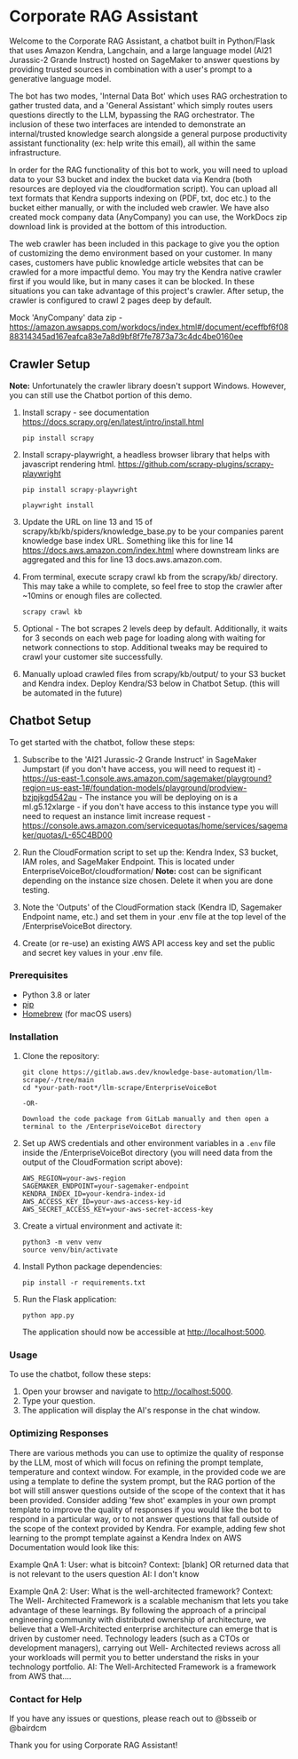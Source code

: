 # Corporate RAG Assistant

Welcome to the Corporate RAG Assistant, a chatbot built in Python/Flask that uses Amazon Kendra, Langchain, and a large language model (AI21 Jurassic-2 Grande Instruct) hosted on SageMaker to answer questions by providing trusted sources in combination with a user's prompt to a generative language model.

The bot has two modes, 'Internal Data Bot' which uses RAG orchestration to gather trusted data, and a 'General Assistant' which simply routes users questions directly to the LLM, bypassing the RAG orchestrator. The inclusion of these two interfaces are intended to demonstrate an internal/trusted knowledge search alongside a general purpose productivity assistant functionality (ex: help write this email), all within the same infrastructure.

In order for the RAG functionality of this bot to work, you will need to upload data to your S3 bucket and index the bucket data via Kendra (both resources are deployed via the cloudformation script). You can upload all text formats that Kendra supports indexing on (PDF, txt, doc etc.) to the bucket either manually, or with the included web crawler. We have also created mock company data (AnyCompany) you can use, the WorkDocs zip download link is provided at the bottom of this introduction.

The web crawler has been included in this package to give you the option of customizing the demo environment based on your customer. In many cases, customers have public knowledge article websites that can be crawled for a more impactful demo. You may try the Kendra native crawler first if you would like, but in many cases it can be blocked. In these situations you can take advantage of this project's crawler. After setup, the crawler is configured to crawl 2 pages deep by default.

Mock 'AnyCompany' data zip - https://amazon.awsapps.com/workdocs/index.html#/document/eceffbf6f0888314345ad167eafca83e7a8d9bf8f7fe7873a73c4dc4be0160ee

## Crawler Setup

**Note:** Unfortunately the crawler library doesn't support Windows. However, you can still use the Chatbot portion of this demo.

1. Install scrapy - see documentation https://docs.scrapy.org/en/latest/intro/install.html

   ```
   pip install scrapy
   ```

2. Install scrapy-playwright, a headless browser library that helps with javascript rendering html. https://github.com/scrapy-plugins/scrapy-playwright

   ```
   pip install scrapy-playwright

   playwright install
   ```

3. Update the URL on line 13 and 15 of scrapy/kb/kb/spiders/knowledge_base.py to be your companies parent knowledge base index URL. Something like this for line 14 https://docs.aws.amazon.com/index.html where downstream links are aggregated and this for line 13 docs.aws.amazon.com.

4. From terminal, execute scrapy crawl kb from the scrapy/kb/ directory. This may take a while to complete, so feel free to stop the crawler after ~10mins or enough files are collected.

   ```
   scrapy crawl kb
   ```

5. Optional - The bot scrapes 2 levels deep by default. Additionally, it waits for 3 seconds on each web page for loading along with waiting for network connections to stop. Additional tweaks may be required to crawl your customer site successfully.

6. Manually upload crawled files from scrapy/kb/output/ to your S3 bucket and Kendra index. Deploy Kendra/S3 below in Chatbot Setup. (this will be automated in the future)

## Chatbot Setup

To get started with the chatbot, follow these steps:

1. Subscribe to the 'AI21 Jurassic-2 Grande Instruct' in SageMaker Jumpstart (if you don't have access, you will need to request it) - https://us-east-1.console.aws.amazon.com/sagemaker/playground?region=us-east-1#/foundation-models/playground/prodview-bzjpjkgd542au - The instance you will be deploying on is a ml.g5.12xlarge - if you don't have access to this instance type you will need to request an instance limit increase request - https://console.aws.amazon.com/servicequotas/home/services/sagemaker/quotas/L-65C4BD00

2. Run the CloudFormation script to set up the: Kendra Index, S3 bucket, IAM roles, and SageMaker Endpoint. This is located under EnterpriseVoiceBot/cloudformation/
   **Note:** cost can be significant depending on the instance size chosen. Delete it when you are done testing.

3. Note the 'Outputs' of the CloudFormation stack (Kendra ID, Sagemaker Endpoint name, etc.) and set them in your .env file at the top level of the /EnterpriseVoiceBot directory.

4. Create (or re-use) an existing AWS API access key and set the public and secret key values in your .env file.

### Prerequisites

- Python 3.8 or later
- [pip](https://pip.pypa.io/en/stable/installation/)
- [Homebrew](https://brew.sh/) (for macOS users)

### Installation

1. Clone the repository:

   ```
   git clone https://gitlab.aws.dev/knowledge-base-automation/llm-scrape/-/tree/main
   cd *your-path-root*/llm-scrape/EnterpriseVoiceBot

   -OR-

   Download the code package from GitLab manually and then open a terminal to the /EnterpriseVoiceBot directory
   ```

2. Set up AWS credentials and other environment variables in a `.env` file inside the /EnterpriseVoiceBot directory (you will need data from the output of the CloudFormation script above):

   ```
   AWS_REGION=your-aws-region
   SAGEMAKER_ENDPOINT=your-sagemaker-endpoint
   KENDRA_INDEX_ID=your-kendra-index-id
   AWS_ACCESS_KEY_ID=your-aws-access-key-id
   AWS_SECRET_ACCESS_KEY=your-aws-secret-access-key
   ```

3. Create a virtual environment and activate it:

   ```
   python3 -m venv venv
   source venv/bin/activate
   ```

4. Install Python package dependencies:

   ```
   pip install -r requirements.txt
   ```

5. Run the Flask application:

   ```
   python app.py
   ```

   The application should now be accessible at [http://localhost:5000](http://localhost:5000).

### Usage

To use the chatbot, follow these steps:

1. Open your browser and navigate to [http://localhost:5000](http://localhost:5000).
2. Type your question.
3. The application will display the AI's response in the chat window.

### Optimizing Responses

There are various methods you can use to optimize the quality of response by the LLM, most of which will focus on refining the prompt template, temperature and context window. For example, in the provided code we are using a template to define the system prompt, but the RAG portion of the bot will still answer questions outside of the scope of the context that it has been provided. Consider adding 'few shot' examples in your own prompt template to improve the quality of responses if you would like the bot to respond in a particular way, or to not answer questions that fall outside of the scope of the context provided by Kendra. For example, adding few shot learning to the prompt template against a Kendra Index on AWS Documentation would look like this:

Example QnA 1:
User: what is bitcoin?
Context: [blank] OR returned data that is not relevant to the users question
AI: I don't know

Example QnA 2:
User: What is the well-architected framework?
Context: The Well- Architected Framework is a scalable mechanism that lets you take advantage of these learnings. By following the approach of a principal engineering community with distributed ownership of architecture, we believe that a Well-Architected enterprise architecture can emerge that is driven by customer need. Technology leaders (such as a CTOs or development managers), carrying out Well- Architected reviews across all your workloads will permit you to better understand the risks in your technology portfolio.
AI: The Well-Architected Framework is a framework from AWS that....

### Contact for Help

If you have any issues or questions, please reach out to @bsseib or @bairdcm

Thank you for using Corporate RAG Assistant!
